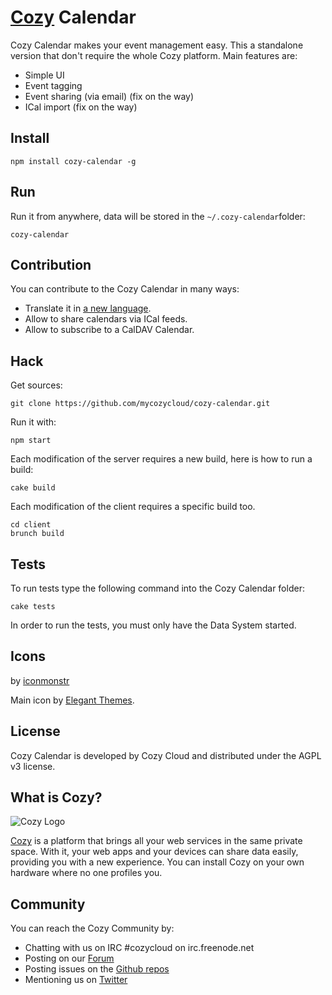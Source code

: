 # [Cozy](http://cozy.io) Calendar

Cozy Calendar makes your event management easy. This a standalone version that
don't require the whole Cozy platform. Main features are: 

* Simple UI
* Event tagging
* Event sharing (via email) (fix on the way)
* ICal import (fix on the way) 

## Install

    npm install cozy-calendar -g

## Run

Run it from anywhere, data will be stored in the `~/.cozy-calendar`folder:

    cozy-calendar


## Contribution

You can contribute to the Cozy Calendar in many ways:

* Translate it in [a new language](https://github.com/mycozycloud/cozy-calendar/tree/master/client/app/locales).
* Allow to share calendars via ICal feeds.
* Allow to subscribe to a CalDAV Calendar.

## Hack

Get sources:

    git clone https://github.com/mycozycloud/cozy-calendar.git

Run it with:

    npm start

Each modification of the server requires a new build, here is how to run a
build:

    cake build

Each modification of the client requires a specific build too.

    cd client
    brunch build

## Tests

To run tests type the following command into the Cozy Calendar folder:

    cake tests

In order to run the tests, you must only have the Data System started.

## Icons

by [iconmonstr](http://iconmonstr.com/)

Main icon by [Elegant Themes](http://www.elegantthemes.com/blog/freebie-of-the-week/beautiful-flat-icons-for-free).

## License

Cozy Calendar is developed by Cozy Cloud and distributed under the AGPL v3 license.

## What is Cozy?

![Cozy Logo](https://raw.github.com/mycozycloud/cozy-setup/gh-pages/assets/images/happycloud.png)

[Cozy](http://cozy.io) is a platform that brings all your web services in the
same private space.  With it, your web apps and your devices can share data
easily, providing you with a new experience. You can install Cozy on your own
hardware where no one profiles you.

## Community

You can reach the Cozy Community by:

* Chatting with us on IRC #cozycloud on irc.freenode.net
* Posting on our [Forum](https://groups.google.com/forum/?fromgroups#!forum/cozy-cloud)
* Posting issues on the [Github repos](https://github.com/mycozycloud/)
* Mentioning us on [Twitter](http://twitter.com/mycozycloud)

